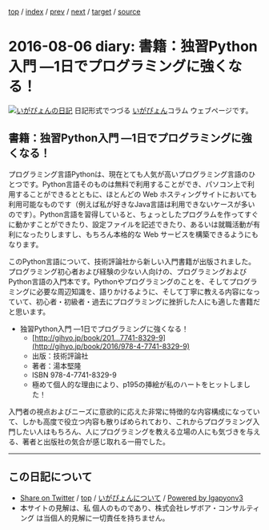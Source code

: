[top](../index.html) 
 / [index](index.html) 
 / [prev](ig160804.html) 
 / [next](ig160807.html) 
 / [target](https://www.igapyon.jp/igapyon/diary/2016/ig160806.html) 
 / [source](https://github.com/igapyon/diary/blob/master/2016/ig160806.src.md) 

2016-08-06 diary: 書籍：独習Python入門 ―1日でプログラミングに強くなる！
=====================================================================================================
[![いがぴょんの日記](https://www.igapyon.jp/igapyon/diary/images/iga200306s.jpg "いがぴょん")](https://www.igapyon.jp/igapyon/diary/memo/memoigapyon.html) 日記形式でつづる [いがぴょん](https://www.igapyon.jp/igapyon/diary/memo/memoigapyon.html)コラム ウェブページです。

## 書籍：独習Python入門 ―1日でプログラミングに強くなる！

プログラミング言語Pythonは、現在とても人気が高いプログラミング言語のひとつです。Python言語そのものは無料で利用することができ、パソコン上で利用することができるとともに、ほとんどの Web ホスティングサイトにおいても利用可能なものです（例えば私が好きなJava言語は利用できないケースが多いのです）。Python言語を習得していると、ちょっとしたプログラムを作ってすぐに動かすことができたり、設定ファイルを記述できたり、あるいは就職活動が有利になったりしますし、もちろん本格的な Web サービスを構築できるようにもなります。

このPython言語について、技術評論社から新しい入門書籍が出版されました。プログラミング初心者および経験の少ない人向けの、プログラミングおよびPython言語の入門本です。Pythonやプログラミングのことを、そしてプログラミングに必要な周辺知識を、語りかけるように、そして丁寧に教える内容になっていて、初心者・初級者・過去にプログラミングに挫折した人にも適した書籍だと思います。

* 独習Python入門 ―1日でプログラミングに強くなる！
  * [http://gihyo.jp/book/201...7741-8329-9](http://gihyo.jp/book/2016/978-4-7741-8329-9)
  * 出版：技術評論社
  * 著者：湯本堅隆
  * ISBN 978-4-7741-8329-9
  * 極めて個人的な理由により、p195の挿絵が私のハートをヒットしました！


入門者の視点およびニーズに意欲的に応えた非常に特徴的な内容構成になっていて、しかも高度で役立つ内容も散りばめられており、これからプログラミング入門したい人はもちろん、人にプログラミングを教える立場の人にも気づきを与える、著者と出版社の気合が感じ取れる一冊でした。


----------------------------------------------------------------------------------------------------

## この日記について

* [Share on Twitter](https://twitter.com/intent/tweet?hashtags=igapyon%2Cdiary%2C%E3%81%84%E3%81%8C%E3%81%B4%E3%82%87%E3%82%93&text=%E6%9B%B8%E7%B1%8D%EF%BC%9A%E7%8B%AC%E7%BF%92Python%E5%85%A5%E9%96%80+%E2%80%951%E6%97%A5%E3%81%A7%E3%83%97%E3%83%AD%E3%82%B0%E3%83%A9%E3%83%9F%E3%83%B3%E3%82%B0%E3%81%AB%E5%BC%B7%E3%81%8F%E3%81%AA%E3%82%8B%EF%BC%81&url=https%3A%2F%2Fwww.igapyon.jp%2Figapyon%2Fdiary%2F2016%2Fig160806.html) / [top](../index.html) / [いがぴょんについて](https://www.igapyon.jp/igapyon/diary/memo/memoigapyon.html) / [Powered by Igapyonv3](https://github.com/igapyon/igapyonv3)
* 本サイトの見解は、私 個人のものであり、株式会社レザボア・コンサルティング は当個人的見解に一切責任を持ちません。 
